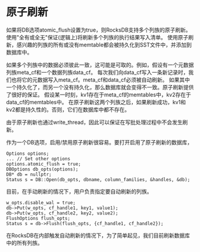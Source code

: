 # 原子刷新

如果将DB选项atomic_flush设置为true，则RocksDB支持多个列族的原子刷新。使用"全有或全无"保证(逻辑上)将刷新多个列族的执行结果写入清单。
使用原子刷新，感兴趣的列族的所有或没有memtable都会被持久化到SST文件中，并添加到数据库中。

如果多个列族中的数据必须彼此一致，这可能是可取的。例如，假设有一个元数据列族meta_cf和一个数据列族data_cf。
每次我们向data_cf写入一条新记录时，我们也将它的元数据写入meta_cf。meta_cf和data_cf必须被自动刷新。
如果其中一个持久化了，而另一个没有持久化，那么数据库就会变得不一致。原子刷新提供了很好的保证。
假设某一时刻，kv1存在于meta_cf的memtables中，kv2存在于data_cf的memtables中。
在原子刷新这两个列族之后，如果刷新成功，kv1和kv2都是持久性的。否则，它们在数据库中都不存在。

由于原子刷新也通过write_thread，因此可以保证在写批处理过程中不会发生刷新。

作为一个DB选项，启用/禁用原子刷新很容易。要打开启用了原子刷新的数据库，

    Options options;
    ... // Set other options
    options.atomic_flush = true;
    DBOptions db_opts(options);
    DB* db = nullptr;
    Status s = DB::Open(db_opts, dbname, column_families, &handles, &db);

目前，在手动刷新的情况下，用户负责指定要自动刷新的列族。

    w_opts.disable_wal = true;
    db->Put(w_opts, cf_handle1, key1, value1);
    db->Put(w_opts, cf_handle2, key2, value2);
    FlushOptions flush_opts;
    Status s = db->Flush(flush_opts, {cf_handle1, cf_handle2});

在RocksDB在内部触发自动刷新的情况下，为了简单起见，我们目前刷新数据库中的所有列族。

